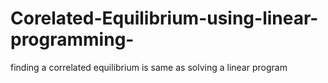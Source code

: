 # Corelated-Equilibrium-using-linear-programming-
finding a correlated equilibrium is same as solving a linear program
